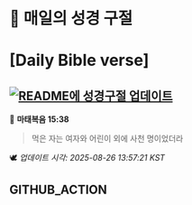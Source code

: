 # 🙏 매일의 성경 구절
# [Daily Bible verse]
## [![README에 성경구절 업데이트](https://github.com/DONGSUKA/first_test/actions/workflows/update-readme-bible.yml/badge.svg)](https://github.com/DONGSUKA/first_test/actions/workflows/update-readme-bible.yml)
<!-- START_BIBLE_VERSE -->
📖 **마태복음 15:38**
> 먹은 자는 여자와 어린이 외에 사천 명이었더라

🕊️ _업데이트 시각: 2025-08-26 13:57:21 KST_
  <!-- END_BIBLE_VERSE -->
## GITHUB_ACTION
